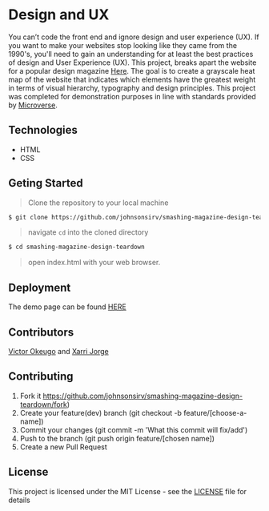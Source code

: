 # Design and UX

You can’t code the front end and ignore design and user experience (UX). If you want to make your websites stop looking like they came from the 1990's, you'll need to gain an understanding for at least the best practices of design and User Experience (UX). This project, breaks apart the website for a popular design magazine [Here](https://www.smashingmagazine.com/ "Smashing Magazine"). The goal is to create a grayscale heat map of the website that indicates which elements have the greatest weight in terms of visual hierarchy, typography and design principles.
This project was completed for demonstration purposes in line with standards provided by [Microverse](https://www.microverse.org/ "The Global School for Remote Software Developers!").

## Technologies

- HTML
- CSS

## Geting Started

> Clone the repository to your local machine

```sh
$ git clone https://github.com/johnsonsirv/smashing-magazine-design-teardown.git
```

> navigate ```cd``` into the cloned directory

```sh
$ cd smashing-magazine-design-teardown
```

> open index.html with your web browser.

## Deployment

The demo page can be found [HERE](https://raw.githack.com/johnsonsirv/smashing-magazine-design-teardown/dev/)

## Contributors

 [Victor Okeugo](https://github.com/johnsonsirv) and [Xarri Jorge](https://github.com/xarrijorge) 

## Contributing

1. Fork it https://github.com/johnsonsirv/smashing-magazine-design-teardown/fork)
2. Create your feature(dev) branch (git checkout -b feature/[choose-a-name])
3. Commit your changes (git commit -m 'What this commit will fix/add')
4. Push to the branch (git push origin feature/[chosen name])
5. Create a new Pull Request

## License

This project is licensed under the MIT License - see the [LICENSE](./LICENSE.md) file for details
